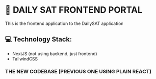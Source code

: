 # 🎨 DAILY SAT FRONTEND PORTAL

This is the frontend application to the DailySAT application


## 💻 Technology Stack:

- NextJS (not using backend, just frontend)
- TailwindCSS

### THE NEW CODEBASE (PREVIOUS ONE USING PLAIN REACT)
